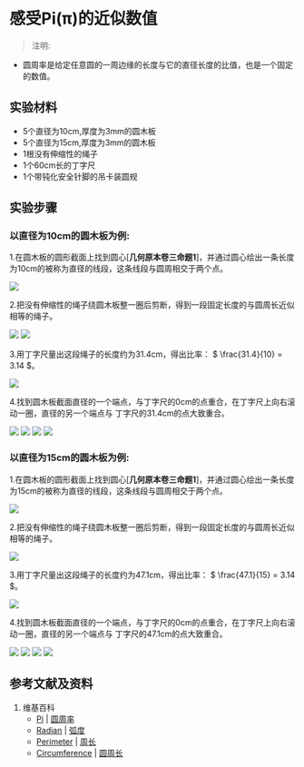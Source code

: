 # 感受Pi(π)的近似数值

> 注明:
>  
- 圆周率是给定任意圆的一周边缘的长度与它的直径长度的比值，也是一个固定的数值。

## 实验材料

- 5个直径为10cm,厚度为3mm的圆木板
- 5个直径为15cm,厚度为3mm的圆木板
- 1根没有伸缩性的绳子
- 1个60cm长的丁字尺
- 1个带钝化安全针脚的吊卡装圆规

## 实验步骤

### 以直径为10cm的圆木板为例:

1.在圆木板的圆形截面上找到圆心[**几何原本卷三命题1**]，并通过圆心绘出一条长度为10cm的被称为直径的线段，这条线段与圆周相交于两个点。

![](/images/欧几里得几何/三角学/圆周率/感受π的近似数值/1a0.jpg)

2.把没有伸缩性的绳子绕圆木板整一圈后剪断，得到一段固定长度的与圆周长近似相等的绳子。

![](/images/欧几里得几何/三角学/圆周率/感受π的近似数值/1a1.jpg)
![](/images/欧几里得几何/三角学/圆周率/感受π的近似数值/1a2.jpg)

3.用丁字尺量出这段绳子的长度约为31.4cm，得出比率： $ \frac{31.4}{10} = 3.14 $。

![](/images/欧几里得几何/三角学/圆周率/感受π的近似数值/1a3.jpg)

4.找到圆木板截面直径的一个端点，与丁字尺的0cm的点重合，在丁字尺上向右滚动一圈，直径的另一个端点与
丁字尺的31.4cm的点大致重合。

![](/images/欧几里得几何/三角学/圆周率/感受π的近似数值/1a4.jpg)
![](/images/欧几里得几何/三角学/圆周率/感受π的近似数值/1a5.jpg)
![](/images/欧几里得几何/三角学/圆周率/感受π的近似数值/1a6.jpg)
![](/images/欧几里得几何/三角学/圆周率/感受π的近似数值/1a7.jpg)

### 以直径为15cm的圆木板为例:

1.在圆木板的圆形截面上找到圆心[**几何原本卷三命题1**]，并通过圆心绘出一条长度为15cm的被称为直径的线段，这条线段与圆周相交于两个点。

![](/images/欧几里得几何/三角学/圆周率/感受π的近似数值/2a0.jpg)

2.把没有伸缩性的绳子绕圆木板整一圈后剪断，得到一段固定长度的与圆周长近似相等的绳子。

![](/images/欧几里得几何/三角学/圆周率/感受π的近似数值/2a1.jpg)

3.用丁字尺量出这段绳子的长度约为47.1cm，得出比率： $ \frac{47.1}{15} = 3.14 $。

![](/images/欧几里得几何/三角学/圆周率/感受π的近似数值/2a2.jpg)

4.找到圆木板截面直径的一个端点，与丁字尺的0cm的点重合，在丁字尺上向右滚动一圈，直径的另一个端点与
丁字尺的47.1cm的点大致重合。

![](/images/欧几里得几何/三角学/圆周率/感受π的近似数值/2a3.jpg)
![](/images/欧几里得几何/三角学/圆周率/感受π的近似数值/2a4.jpg)
![](/images/欧几里得几何/三角学/圆周率/感受π的近似数值/2a5.jpg)
![](/images/欧几里得几何/三角学/圆周率/感受π的近似数值/2a6.jpg)

## 参考文献及资料

1. 维基百科
	- [Pi](https://en.wikipedia.org/wiki/Pi) | [圆周率](https://zh.wikipedia.org/wiki/%E5%9C%93%E5%91%A8%E7%8E%87) 
	- [Radian](https://en.wikipedia.org/wiki/Radian) | [弧度](https://zh.wikipedia.org/wiki/%E5%BC%A7%E5%BA%A6) 
	- [Perimeter](https://en.wikipedia.org/wiki/Perimeter) | [周长](https://zh.wikipedia.org/wiki/周长) 
	- [Circumference](https://en.wikipedia.org/wiki/Circumference) | [圆周长](https://zh.wikipedia.org/wiki/圓周) 	

